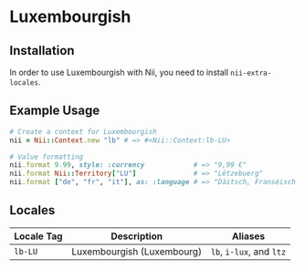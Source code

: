 <!-- This file has been generated. Source: languages/_template.md.erb -->

# Luxembourgish

## Installation

In order to use Luxembourgish with Nii, you need to install `nii-extra-locales`.

## Example Usage

``` ruby
# Create a context for Luxembourgish
nii = Nii::Context.new "lb" # => #<Nii::Context:lb-LU>

# Value formatting
nii.format 9.99, style: :currency            # => "9,99 €"
nii.format Nii::Territory["LU"]              # => "Lëtzebuerg"
nii.format ["de", "fr", "it"], as: :language # => "Däitsch, Franséisch a(n) Italienesch"
```


## Locales

<table>
  <thead>
    <tr>
      <th>Locale Tag</th>
      <th>Description</th>
      <th>Aliases</th>
    </tr>
  </thead>
  <tbody>
    <tr>
      <td><code>lb-LU</code></td>
      <td>Luxembourgish (Luxembourg)</td>
      <td><code>lb</code>, <code>i-lux</code>, and <code>ltz</code></td>
    </tr>
  </tbody>
</table>

